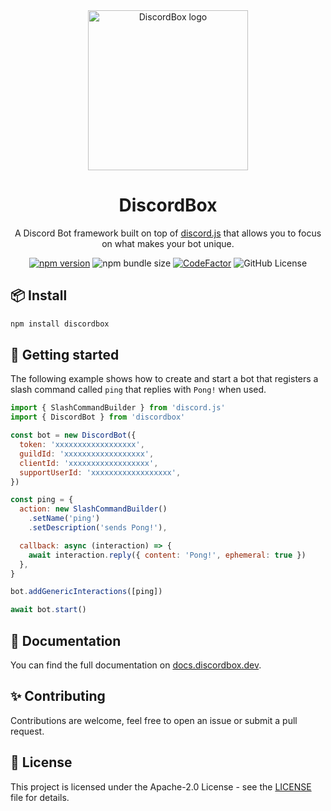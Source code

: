 <div align="center">
  <img src="https://docs.discordbox.dev/logo.svg" alt="DiscordBox logo" width="256" height="256">
  <h1 align="center">DiscordBox</h1>
  <p align="center">A Discord Bot framework built on top of <a href="https://discord.js.org/">discord.js</a> that allows you to focus on what makes your bot unique.</p>

[![npm version](https://badgen.net/npm/v/discordbox)](https://www.npmjs.com/package/discordbox)
![npm bundle size](https://img.shields.io/bundlephobia/minzip/discordbox?label=size)
[![CodeFactor](https://www.codefactor.io/repository/github/kibotrel/discordbox/badge?s=1459584c7b64ad6f067146acc6cf10108516a45f)](https://www.codefactor.io/repository/github/kibotrel/discordbox)
![GitHub License](https://img.shields.io/github/license/kibotrel/DiscordBox)

</div>

## 📦 Install

```sh
npm install discordbox
```

## 🚀 Getting started

The following example shows how to create and start a bot that registers a slash command called `ping` that replies with `Pong!` when used.

```js
import { SlashCommandBuilder } from 'discord.js'
import { DiscordBot } from 'discordbox'

const bot = new DiscordBot({
  token: 'xxxxxxxxxxxxxxxxxx',
  guildId: 'xxxxxxxxxxxxxxxxxx',
  clientId: 'xxxxxxxxxxxxxxxxxx',
  supportUserId: 'xxxxxxxxxxxxxxxxxx',
})

const ping = {
  action: new SlashCommandBuilder()
    .setName('ping')
    .setDescription('sends Pong!'),

  callback: async (interaction) => {
    await interaction.reply({ content: 'Pong!', ephemeral: true })
  },
}

bot.addGenericInteractions([ping])

await bot.start()
```

## 📖 Documentation

You can find the full documentation on [docs.discordbox.dev](https://docs.discordbox.dev).

## ✨ Contributing

Contributions are welcome, feel free to open an issue or submit a pull request.

## 🔑 License

This project is licensed under the Apache-2.0 License - see the [LICENSE](LICENSE) file for details.
